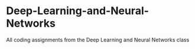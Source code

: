 # Deep-Learning-and-Neural-Networks
All coding assignments from the Deep Learning and Neural Networks class
